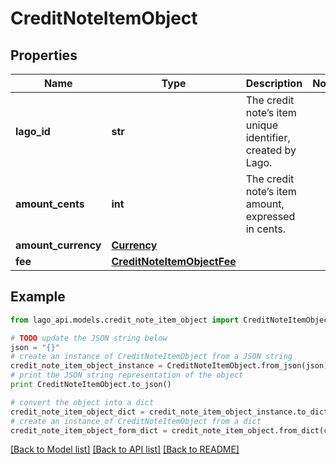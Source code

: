 # CreditNoteItemObject


## Properties

Name | Type | Description | Notes
------------ | ------------- | ------------- | -------------
**lago_id** | **str** | The credit note’s item unique identifier, created by Lago. | 
**amount_cents** | **int** | The credit note’s item amount, expressed in cents. | 
**amount_currency** | [**Currency**](Currency.md) |  | 
**fee** | [**CreditNoteItemObjectFee**](CreditNoteItemObjectFee.md) |  | 

## Example

```python
from lago_api.models.credit_note_item_object import CreditNoteItemObject

# TODO update the JSON string below
json = "{}"
# create an instance of CreditNoteItemObject from a JSON string
credit_note_item_object_instance = CreditNoteItemObject.from_json(json)
# print the JSON string representation of the object
print CreditNoteItemObject.to_json()

# convert the object into a dict
credit_note_item_object_dict = credit_note_item_object_instance.to_dict()
# create an instance of CreditNoteItemObject from a dict
credit_note_item_object_form_dict = credit_note_item_object.from_dict(credit_note_item_object_dict)
```
[[Back to Model list]](../README.md#documentation-for-models) [[Back to API list]](../README.md#documentation-for-api-endpoints) [[Back to README]](../README.md)


